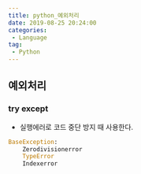 ```yaml
---
title: python_예외처리
date: 2019-08-25 20:24:00
categories:
 - Language
tag:
 - Python
---
```


## 예외처리

### try except

- 실행에러로 코드 중단 방지 때 사용한다.





```python
BaseException:
    Zerodivisionerror
    TypeError
    Indexerror
```

